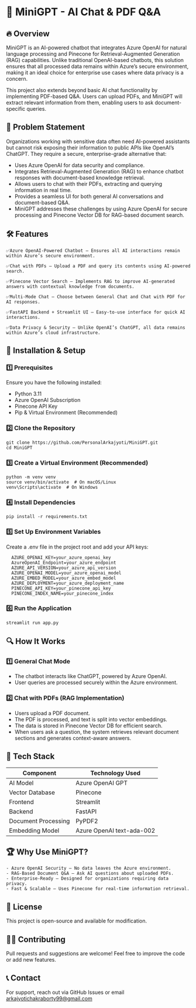 # 🧌 MiniGPT - AI Chat & PDF Q&A
## 🔥 Overview
MiniGPT is an AI-powered chatbot that integrates Azure OpenAI for natural language processing and Pinecone for Retrieval-Augmented Generation (RAG) capabilities. Unlike traditional OpenAI-based chatbots, this solution ensures that all processed data remains within Azure’s secure environment, making it an ideal choice for enterprise use cases where data privacy is a concern.

This project also extends beyond basic AI chat functionality by implementing PDF-based Q&A. Users can upload PDFs, and MiniGPT will extract relevant information from them, enabling users to ask document-specific queries.

## 🎯 Problem Statement
Organizations working with sensitive data often need AI-powered assistants but cannot risk exposing their information to public APIs like OpenAI’s ChatGPT. They require a secure, enterprise-grade alternative that:

- Uses Azure OpenAI for data security and compliance.
- Integrates Retrieval-Augmented Generation (RAG) to enhance chatbot responses with document-based knowledge retrieval.
- Allows users to chat with their PDFs, extracting and querying information in real time.
- Provides a seamless UI for both general AI conversations and document-based Q&A.
- MiniGPT addresses these challenges by using Azure OpenAI for secure processing and Pinecone Vector DB for RAG-based document search.

## 🛠 Features
	✅Azure OpenAI-Powered Chatbot – Ensures all AI interactions remain within Azure’s secure environment.
 
	✅Chat with PDFs – Upload a PDF and query its contents using AI-powered search.
 
	✅Pinecone Vector Search – Implements RAG to improve AI-generated answers with contextual knowledge from documents.
 
	✅Multi-Mode Chat – Choose between General Chat and Chat with PDF for AI responses.
 
	✅FastAPI Backend + Streamlit UI – Easy-to-use interface for quick AI interactions.
 
	✅Data Privacy & Security – Unlike OpenAI’s ChatGPT, all data remains within Azure’s cloud infrastructure.

## 🚀 Installation & Setup
### 1️⃣ Prerequisites
Ensure you have the following installed:
  - Python 3.11
  - Azure OpenAI Subscription
  - Pinecone API Key
  - Pip & Virtual Environment (Recommended)
### 2️⃣ Clone the Repository
    git clone https://github.com/PersonalArkajyoti/MiniGPT.git
    cd MiniGPT
### 3️⃣ Create a Virtual Environment (Recommended)
    python -m venv venv
    source venv/bin/activate  # On macOS/Linux
    venv\Scripts\activate  # On Windows
  
### 4️⃣ Install Dependencies
  	pip install -r requirements.txt
  
### 5️⃣ Set Up Environment Variables
Create a .env file in the project root and add your API keys:
    
      AZURE_OPENAI_KEY=your_azure_openai_key
      AzureOpenAI_Endpoint=your_azure_endpoint
      AZURE_API_VERSION=your_azure_api_version
      AZURE_OPENAI_MODEL=your_azure_openai_model
      AZURE_EMBED_MODEL=your_azure_embed_model
      AZURE_DEPLOYMENT=your_azure_deployment_name
      PINECONE_API_KEY=your_pinecone_api_key
      PINECONE_INDEX_NAME=your_pinecone_index
      
### 6️⃣ Run the Application
    streamlit run app.py
    
## 🔍 How It Works
### 1️⃣ General Chat Mode
  - The chatbot interacts like ChatGPT, powered by Azure OpenAI.
  - User queries are processed securely within the Azure environment.
### 2️⃣ Chat with PDFs (RAG Implementation)
  - Users upload a PDF document.
  - The PDF is processed, and text is split into vector embeddings.
  - The data is stored in Pinecone Vector DB for efficient search.
  - When users ask a question, the system retrieves relevant document sections and generates context-aware answers.
## 📌 Tech Stack
	
  
  |   Component        |Technology Used           |
  | -------------------| ------------------------ |
  | AI Model           | Azure OpenAI GPT         |
  | Vector Database    | Pinecone                 |
  | Frontend           | Streamlit                |
  | Backend            | FastAPI                  |
  | Document Processing| PyPDF2                   |
  | Embedding Model    | Azure OpenAI text-ada-002|

## 🏆 Why Use MiniGPT?
    - Azure OpenAI Security – No data leaves the Azure environment.
    - RAG-Based Document Q&A – Ask AI questions about uploaded PDFs.
    - Enterprise-Ready – Designed for organizations requiring data privacy.
    - Fast & Scalable – Uses Pinecone for real-time information retrieval.

## 📜 License
This project is open-source and available for modification.

## 👨‍💻 Contributing
Pull requests and suggestions are welcome! Feel free to improve the code or add new features.

## 📞 Contact
For support, reach out via GitHub Issues or email arkajyotichakraborty99@gmail.com

